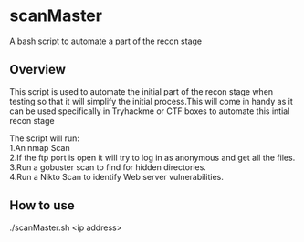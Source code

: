 # scanMaster
A bash script to automate a part of the recon stage


## Overview

This script is used to automate the initial part of the recon stage when testing so that it will simplify the initial process.This will come in handy as it can be used specifically in Tryhackme or CTF boxes to automate this intial recon stage  

The script will run:  
1.An nmap Scan  
2.If the ftp port is open it will try to log in as anonymous and get all the files.  
3.Run a gobuster scan to find for hidden directories.  
4.Run a Nikto Scan to identify Web server vulnerabilities.  



## How to use

./scanMaster.sh &lt;ip address&gt;

